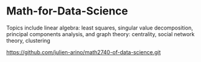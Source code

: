 # Math-for-Data-Science
Topics include linear algebra: least squares, singular value decomposition, principal components analysis, and graph theory: centrality, social network theory, clustering


https://github.com/julien-arino/math2740-of-data-science.git
